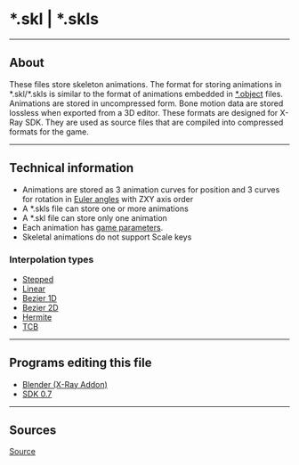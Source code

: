 # *.skl | \*.skls

___

## About

These files store skeleton animations. The format for storing animations in *.skl/\*.skls is similar to the format of animations embedded in [*.object](../models/object.md) files. Animations are stored in uncompressed form. Bone motion data are stored lossless when exported from a 3D editor. These formats are designed for X-Ray SDK. They are used as source files that are compiled into compressed formats for the game.

___

## Technical information

- Animations are stored as 3 animation curves for position and 3 curves for rotation in [Euler angles](https://en.wikipedia.org/wiki/Euler_angles) with ZXY axis order
- A *.skls file can store one or more animations
- A *.skl file can store only one animation
- Each animation has [game parameters](../../modding-tools/modding-tools-animations/omf-editor-by-valerok.md#animation-parameters).
- Skeletal animations do not support Scale keys

### Interpolation types

- [Stepped](https://help.autodesk.com/view/MOBPRO/2024/ENU/?guid=GUID-F263EE8F-70A4-4941-BD31-410C08EC101A)
- [Linear](https://en.wikipedia.org/wiki/Linear_interpolation)
- [Bezier 1D](https://en.wikipedia.org/wiki/B%C3%A9zier_curve#Linear_B%C3%A9zier_curves)
- [Bezier 2D](https://en.wikipedia.org/wiki/B%C3%A9zier_curve#Quadratic_B%C3%A9zier_curves)
- [Hermite](https://en.wikipedia.org/wiki/Hermite_interpolation)
- [TCB](https://wiki.synfig.org/TCB)

___

## Programs editing this file

- [Blender (X-Ray Addon)](../../modding-tools/blender/blender-x-ray-addon-summary.md)
- [SDK 0.7](../../modding-tools/sdk/README.md)

___

## Sources

[Source](https://github.com/PavelBlend/blender-xray/wiki/Formats#skl--skls)
